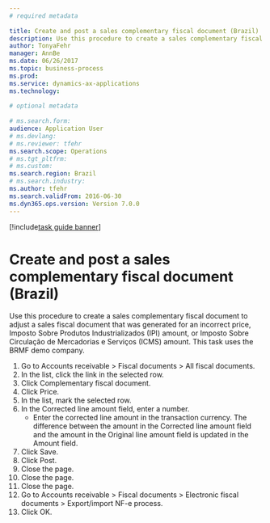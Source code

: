 ```yaml
--- 
# required metadata 
 
title: Create and post a sales complementary fiscal document (Brazil)
description: Use this procedure to create a sales complementary fiscal document to adjust a sales fiscal document that was generated for an incorrect price, Imposto Sobre Produtos Industrializados (IPI) amount, or Imposto Sobre Circulação de Mercadorias e Serviços (ICMS) amount. 
author: TonyaFehr 
manager: AnnBe 
ms.date: 06/26/2017
ms.topic: business-process 
ms.prod:  
ms.service: dynamics-ax-applications 
ms.technology:  
 
# optional metadata 
 
# ms.search.form:   
audience: Application User 
# ms.devlang:  
# ms.reviewer: tfehr 
ms.search.scope: Operations 
# ms.tgt_pltfrm:  
# ms.custom:  
ms.search.region: Brazil
# ms.search.industry: 
ms.author: tfehr 
ms.search.validFrom: 2016-06-30 
ms.dyn365.ops.version: Version 7.0.0 
---
```


[!include[task guide banner](.../includes/task-guide-banner.md)]

# Create and post a sales complementary fiscal document (Brazil)

Use this procedure to create a sales complementary fiscal document to adjust a sales fiscal document that was generated for an incorrect price, Imposto Sobre Produtos Industrializados (IPI) amount, or Imposto Sobre Circulação de Mercadorias e Serviços (ICMS) amount. This task uses the BRMF demo company.

1. Go to Accounts receivable > Fiscal documents > All fiscal documents.
2. In the list, click the link in the selected row.
3. Click Complementary fiscal document.
4. Click Price.
5. In the list, mark the selected row.
6. In the Corrected line amount field, enter a number.
    * Enter the corrected line amount in the transaction currency. The difference between the amount in the Corrected line amount field and the amount in the Original line amount field is updated in the Amount field.  
7. Click Save.
8. Click Post.
9. Close the page.
10. Close the page.
11. Close the page.
12. Go to Accounts receivable > Fiscal documents > Electronic fiscal documents > Export/import NF-e process.
13. Click OK.

